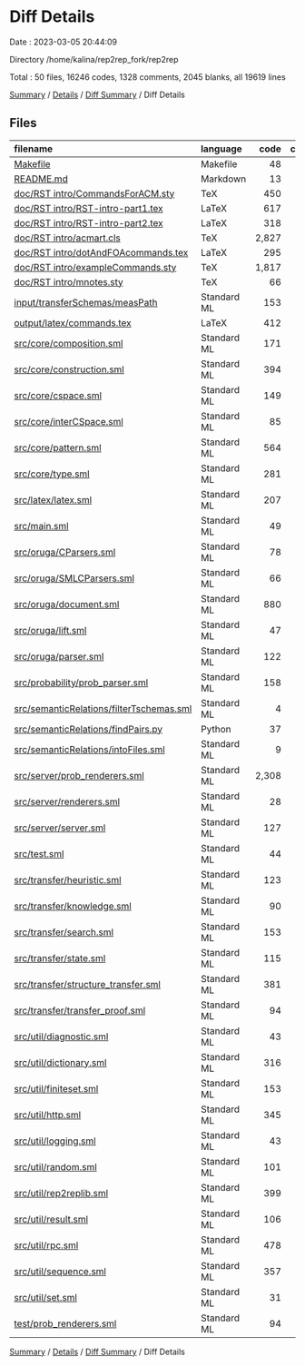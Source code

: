 # Diff Details

Date : 2023-03-05 20:44:09

Directory /home/kalina/rep2rep_fork/rep2rep

Total : 50 files,  16246 codes, 1328 comments, 2045 blanks, all 19619 lines

[Summary](results.md) / [Details](details.md) / [Diff Summary](diff.md) / Diff Details

## Files
| filename | language | code | comment | blank | total |
| :--- | :--- | ---: | ---: | ---: | ---: |
| [Makefile](/Makefile) | Makefile | 48 | 0 | 10 | 58 |
| [README.md](/README.md) | Markdown | 13 | 0 | 7 | 20 |
| [doc/RST intro/CommandsForACM.sty](/doc/RST%20intro/CommandsForACM.sty) | TeX | 450 | 89 | 174 | 713 |
| [doc/RST intro/RST-intro-part1.tex](/doc/RST%20intro/RST-intro-part1.tex) | LaTeX | 617 | 152 | 64 | 833 |
| [doc/RST intro/RST-intro-part2.tex](/doc/RST%20intro/RST-intro-part2.tex) | LaTeX | 318 | 7 | 35 | 360 |
| [doc/RST intro/acmart.cls](/doc/RST%20intro/acmart.cls) | TeX | 2,827 | 60 | 6 | 2,893 |
| [doc/RST intro/dotAndFOAcommands.tex](/doc/RST%20intro/dotAndFOAcommands.tex) | LaTeX | 295 | 14 | 125 | 434 |
| [doc/RST intro/exampleCommands.sty](/doc/RST%20intro/exampleCommands.sty) | TeX | 1,817 | 426 | 208 | 2,451 |
| [doc/RST intro/mnotes.sty](/doc/RST%20intro/mnotes.sty) | TeX | 66 | 21 | 21 | 108 |
| [input/transferSchemas/measPath](/input/transferSchemas/measPath) | Standard ML | 153 | 0 | 30 | 183 |
| [output/latex/commands.tex](/output/latex/commands.tex) | LaTeX | 412 | 50 | 141 | 603 |
| [src/core/composition.sml](/src/core/composition.sml) | Standard ML | 171 | 5 | 38 | 214 |
| [src/core/construction.sml](/src/core/construction.sml) | Standard ML | 394 | 6 | 59 | 459 |
| [src/core/cspace.sml](/src/core/cspace.sml) | Standard ML | 149 | 3 | 31 | 183 |
| [src/core/interCSpace.sml](/src/core/interCSpace.sml) | Standard ML | 85 | 0 | 16 | 101 |
| [src/core/pattern.sml](/src/core/pattern.sml) | Standard ML | 564 | 38 | 44 | 646 |
| [src/core/type.sml](/src/core/type.sml) | Standard ML | 281 | 22 | 59 | 362 |
| [src/latex/latex.sml](/src/latex/latex.sml) | Standard ML | 207 | 0 | 40 | 247 |
| [src/main.sml](/src/main.sml) | Standard ML | 49 | 9 | 6 | 64 |
| [src/oruga/CParsers.sml](/src/oruga/CParsers.sml) | Standard ML | 78 | 8 | 23 | 109 |
| [src/oruga/SMLCParsers.sml](/src/oruga/SMLCParsers.sml) | Standard ML | 66 | 0 | 11 | 77 |
| [src/oruga/document.sml](/src/oruga/document.sml) | Standard ML | 880 | 36 | 97 | 1,013 |
| [src/oruga/lift.sml](/src/oruga/lift.sml) | Standard ML | 47 | 2 | 7 | 56 |
| [src/oruga/parser.sml](/src/oruga/parser.sml) | Standard ML | 122 | 0 | 19 | 141 |
| [src/probability/prob_parser.sml](/src/probability/prob_parser.sml) | Standard ML | 158 | 1 | 9 | 168 |
| [src/semanticRelations/filterTschemas.sml](/src/semanticRelations/filterTschemas.sml) | Standard ML | 4 | 0 | 0 | 4 |
| [src/semanticRelations/findPairs.py](/src/semanticRelations/findPairs.py) | Python | 37 | 20 | 6 | 63 |
| [src/semanticRelations/intoFiles.sml](/src/semanticRelations/intoFiles.sml) | Standard ML | 9 | 0 | 4 | 13 |
| [src/server/prob_renderers.sml](/src/server/prob_renderers.sml) | Standard ML | 2,308 | 48 | 37 | 2,393 |
| [src/server/renderers.sml](/src/server/renderers.sml) | Standard ML | 28 | 8 | 8 | 44 |
| [src/server/server.sml](/src/server/server.sml) | Standard ML | 127 | 1 | 14 | 142 |
| [src/test.sml](/src/test.sml) | Standard ML | 44 | 6 | 10 | 60 |
| [src/transfer/heuristic.sml](/src/transfer/heuristic.sml) | Standard ML | 123 | 4 | 30 | 157 |
| [src/transfer/knowledge.sml](/src/transfer/knowledge.sml) | Standard ML | 90 | 3 | 22 | 115 |
| [src/transfer/search.sml](/src/transfer/search.sml) | Standard ML | 153 | 0 | 13 | 166 |
| [src/transfer/state.sml](/src/transfer/state.sml) | Standard ML | 115 | 13 | 18 | 146 |
| [src/transfer/structure_transfer.sml](/src/transfer/structure_transfer.sml) | Standard ML | 381 | 30 | 57 | 468 |
| [src/transfer/transfer_proof.sml](/src/transfer/transfer_proof.sml) | Standard ML | 94 | 0 | 21 | 115 |
| [src/util/diagnostic.sml](/src/util/diagnostic.sml) | Standard ML | 43 | 0 | 12 | 55 |
| [src/util/dictionary.sml](/src/util/dictionary.sml) | Standard ML | 316 | 73 | 51 | 440 |
| [src/util/finiteset.sml](/src/util/finiteset.sml) | Standard ML | 153 | 17 | 35 | 205 |
| [src/util/http.sml](/src/util/http.sml) | Standard ML | 345 | 5 | 56 | 406 |
| [src/util/logging.sml](/src/util/logging.sml) | Standard ML | 43 | 0 | 19 | 62 |
| [src/util/random.sml](/src/util/random.sml) | Standard ML | 101 | 27 | 13 | 141 |
| [src/util/rep2replib.sml](/src/util/rep2replib.sml) | Standard ML | 399 | 16 | 115 | 530 |
| [src/util/result.sml](/src/util/result.sml) | Standard ML | 106 | 0 | 29 | 135 |
| [src/util/rpc.sml](/src/util/rpc.sml) | Standard ML | 478 | 30 | 71 | 579 |
| [src/util/sequence.sml](/src/util/sequence.sml) | Standard ML | 357 | 71 | 100 | 528 |
| [src/util/set.sml](/src/util/set.sml) | Standard ML | 31 | 1 | 7 | 39 |
| [test/prob_renderers.sml](/test/prob_renderers.sml) | Standard ML | 94 | 6 | 17 | 117 |

[Summary](results.md) / [Details](details.md) / [Diff Summary](diff.md) / Diff Details